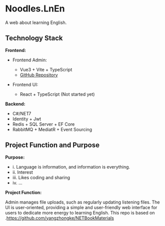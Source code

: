 # Noodles.LnEn
A web about learning English.

## Technology Stack

**Frontend:**

- Frontend Admin:
  - Vue3 + Vite + TypeScript
  - [GitHub Repository](https://github.com/SYYYanyangyu/Noodles.LearnEnFront/tree/master)

- Frontend UI:
  - React + TypeScript (Not started yet)

**Backend:**

- C#/NET7
- Identity + Jwt
- Redis + SQL Server + EF Core
- RabbitMQ + MediatR + Event Sourcing

## Project Function and Purpose

**Purpose:**

  - i. Language is information, and information is everything.
  - ii. Interest
  - iii. Likes coding and sharing
  - iv. ...

**Project Function:**

Admin manages file uploads, such as regularly updating listening files. The UI is user-oriented, providing a simple and user-friendly web interface for users to dedicate more energy to learning English.
This repo is based on .https://github.com/yangzhongke/NETBookMaterials

